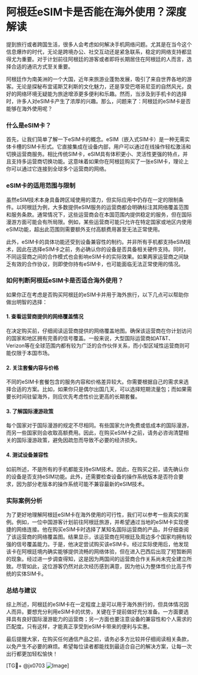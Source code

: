 # 阿根廷eSIM卡是否能在海外使用？深度解读

提到旅行或者跨国生活，很多人会考虑如何解决手机网络问题。尤其是在当今这个信息爆炸的时代，无论是跨境办公、社交互动还是紧急联系，稳定的网络支持都显得尤为重要。对于计划前往阿根廷的游客或者即将长期居住在阿根廷的人而言，选择合适的通讯方式至关重要。

阿根廷作为南美洲的一个大国，近年来旅游业蓬勃发展，吸引了来自世界各地的游客。无论是探秘布宜诺斯艾利斯的文化魅力，还是享受巴塔哥尼亚的自然风光，良好的网络环境无疑能为旅途增添更多便利和乐趣。然而，当涉及到手机卡的选择时，许多人对eSIM卡产生了浓厚的兴趣。那么，问题来了：阿根廷的eSIM卡是否能够在海外使用呢？

### 什么是eSIM卡？

首先，让我们简单了解一下eSIM卡的概念。eSIM（嵌入式SIM卡）是一种无需实体卡槽的SIM卡形式。它直接集成在设备内部，用户可以通过在线操作轻松激活和切换运营商服务。相比传统SIM卡，eSIM具有体积更小、灵活性更强的特点，并且支持多运营商切换功能。这意味着如果你在阿根廷购买了一张eSIM卡，理论上你可以通过它连接到全球多个运营商的网络。

### eSIM卡的适用范围与限制

虽然eSIM技术本身具备跨区域使用的潜力，但实际应用中仍存在一定的限制条件。以阿根廷为例，大多数提供eSIM服务的运营商都会明确标注其网络覆盖范围和服务条款。通常情况下，这些运营商会在本国范围内提供稳定的服务，但在国际漫游方面可能会有所局限。例如，某些运营商可能只允许在特定国家或地区内使用eSIM功能，超出此范围则需要额外支付高额费用甚至无法正常使用。

此外，eSIM卡的具体功能还受到设备兼容性的制约。并非所有手机都支持eSIM技术，因此在选择eSIM卡之前，务必确认你的设备是否具备相关硬件支持。同时，不同运营商之间的合作模式也会影响eSIM卡的实际效果。如果两家运营商之间缺乏有效的合作协议，则即使你持有eSIM卡，也可能面临无法正常使用的情况。

### 如何判断阿根廷eSIM卡是否适合海外使用？

如果你正在考虑是否购买阿根廷的eSIM卡并用于海外旅行，以下几点可以帮助你做出明智的选择：

#### 1. 查看运营商提供的网络覆盖情况
在决定购买前，仔细阅读运营商提供的网络覆盖地图。确保该运营商在你计划访问的国家和地区拥有完善的信号覆盖。一般来说，大型国际运营商如AT&T、Verizon等在全球范围内都有较为广泛的合作伙伴关系，而小型区域性运营商则可能仅限于本国市场。

#### 2. 关注套餐内容与价格
不同的eSIM卡套餐包含的服务内容和价格差异较大。你需要根据自己的需求来选择合适的方案。比如，如果你只是偶尔出国几天，可以选择短期流量包；而如果需要长时间驻留海外，则应优先考虑性价比更高的长期套餐。

#### 3. 了解国际漫游政策
每个国家对于国际漫游的规定不尽相同。有些国家允许免费或低成本的国际漫游，而另一些国家则会收取高额费用。因此，在购买eSIM卡之前，请务必咨询清楚相关的国际漫游政策，避免因疏忽而导致不必要的经济损失。

#### 4. 测试设备兼容性
如前所述，不是所有的手机都能支持eSIM技术。因此，在购买之前，请先确认你的设备是否支持eSIM功能。此外，还需要检查设备的操作系统版本是否符合要求，因为部分老版本的操作系统可能不兼容最新的eSIM技术。

### 实际案例分析

为了更好地理解阿根廷eSIM卡在海外使用的可行性，我们可以参考一些真实的案例。例如，一位中国游客计划前往阿根廷旅游，并希望通过当地的eSIM卡实现便捷的网络连接。他在购买eSIM卡时选择了某知名国际运营商的产品，并仔细查阅了该运营商的网络覆盖图。结果显示，该运营商在阿根廷及周边多个国家均拥有较强的信号覆盖能力。于是，他决定尝试购买该eSIM卡。经过实际使用后，他发现该卡在阿根廷境内确实能够提供流畅的网络体验，但在进入巴西后出现了短暂断网的现象。经过进一步调查得知，这是因为两国间的运营商合作关系尚未完全建立所致。尽管如此，这位游客仍然对此次经历感到满意，因为他认为整体性价比高于传统的实体SIM卡。

### 总结与建议

综上所述，阿根廷的eSIM卡在一定程度上是可以用于海外旅行的，但具体情况因人而异。要想充分利用eSIM卡的优势，关键在于提前做好充分准备。一方面要选择具有良好国际漫游能力的运营商；另一方面也要注意设备的兼容性和个人需求的匹配度。只有这样，才能真正享受到eSIM卡带来的便利与实惠。

最后提醒大家，在购买任何通信产品之前，请务必多方比较并仔细阅读相关条款，以免产生不必要的麻烦。希望每位读者都能找到最适合自己的解决方案，让每一次出行都更加轻松愉快！

[TG💪+ @jx0703 ![Image](https://github.com/user-attachments/assets/dbca1d08-cadb-493c-b0ec-ad6f7a83f270)]